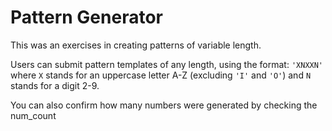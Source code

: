 # Pattern Generator

This was an exercises in creating patterns of variable length.

Users can submit pattern templates of any length, using the format: `'XNXXN'`
where `X` stands for an uppercase letter A-Z (excluding `'I'` and `'O'`) and `N` stands for a digit 2-9.

You can also confirm how many numbers were generated by checking the num_count
